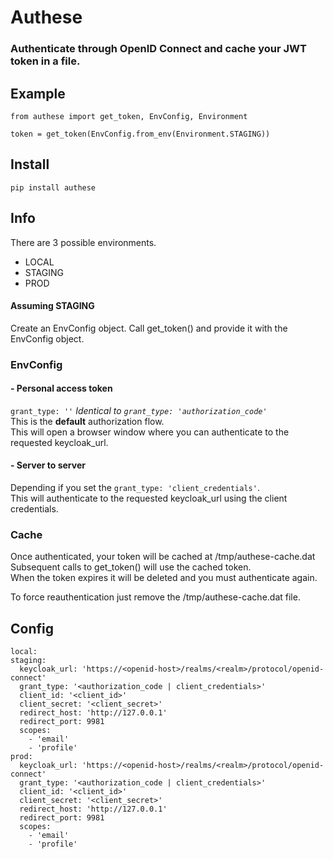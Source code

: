 # Authese

### Authenticate through OpenID Connect and cache your JWT token in a file.

## Example
```
from authese import get_token, EnvConfig, Environment

token = get_token(EnvConfig.from_env(Environment.STAGING))
```

## Install
`pip install authese`

## Info
There are 3 possible environments.
- LOCAL
- STAGING
- PROD
#### Assuming STAGING
Create an EnvConfig object.
Call get_token() and provide it with the EnvConfig object.  
### EnvConfig
#### - Personal access token  
  `grant_type: ''`  *Identical to `grant_type: 'authorization_code'`*  
  This is the **default** authorization flow.  
  This will open a browser window where you can authenticate to the requested keycloak_url.  
  
#### - Server to server  
  Depending if you set the `grant_type: 'client_credentials'`.  
This will authenticate to the requested keycloak_url using the client credentials.  

### Cache

Once authenticated, your token will be cached at /tmp/authese-cache.dat  
Subsequent calls to get_token() will use the cached token.  
When the token expires it will be deleted and you must authenticate again.

To force reauthentication just remove the /tmp/authese-cache.dat file.

## Config
```
local:
staging:
  keycloak_url: 'https://<openid-host>/realms/<realm>/protocol/openid-connect'
  grant_type: '<authorization_code | client_credentials>'
  client_id: '<client_id>'
  client_secret: '<client_secret>'
  redirect_host: 'http://127.0.0.1'
  redirect_port: 9981
  scopes:
    - 'email'
    - 'profile'
prod:
  keycloak_url: 'https://<openid-host>/realms/<realm>/protocol/openid-connect'
  grant_type: '<authorization_code | client_credentials>'
  client_id: '<client_id>'
  client_secret: '<client_secret>'
  redirect_host: 'http://127.0.0.1'
  redirect_port: 9981
  scopes:
    - 'email'
    - 'profile'
```
